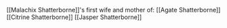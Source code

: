 [[Malachix Shatterborne]]'s first wife and mother of:
[[Agate Shatterborne]]
[[Citrine Shatterborne]]
[[Jasper Shatterborne]]
